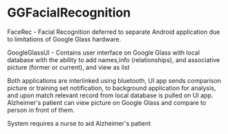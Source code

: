 # GGFacialRecognition
FaceRec - Facial Recognition deferred to separate Android application due to limitations of Google Glass hardware.

GoogleGlassUI - Contains user interface on Google Glass with local database 
with the ability to add names,info (relationships), and associative picture (former or current), and view as list 

Both applications are interlinked using bluetooth, UI app sends comparison picture or training set notification, to background application for analysis,
and upon match relevant record from local database is pulled on UI app. Alzheimer's patient can view picture on Google Glass and compare to 
person in front of them.

System requires a nurse to aid Alzheimer's patient
